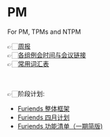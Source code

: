 # PM
For PM, TPMs and NTPM

👉🏻[周报](https://github.com/Furiends/PM/blob/main/weekly%20report.md)  
👉🏻[各组例会时间与会议链接](https://github.com/Furiends/PM/blob/main/meeting%20times%20and%20links.md)  
👉🏻[常用词汇表](https://github.com/Furiends/PM/blob/main/glossary.md)  

<br><br>
👉🏻阶段计划:
- [Furiends 整体框架](https://www.processon.com/embed/624189941e0853078935d0eb)  
- [Furiends 四月计划](https://www.processon.com/view/link/6244023e1efad40756d366a9#map)  
- [Furiends 功能清单（一期简版)](https://www.processon.com/view/link/6249b65e1e08530789495640#map) 
